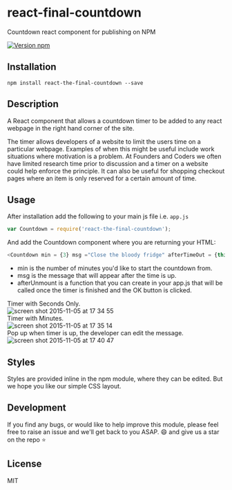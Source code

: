 # react-final-countdown
Countdown react component for publishing on NPM

[![Version npm](https://img.shields.io/npm/v/pm2.svg?style=flat-square)](https://www.npmjs.com/package/react-the-final-countdown)

## Installation

```
npm install react-the-final-countdown --save
```

## Description

A React component that allows a countdown timer to be added to any react webpage in the right hand corner of the site.

The timer allows developers of a website to limit the users time on a particular webpage. Examples of when this might be useful include work situations where motivation is a problem. At Founders and Coders we often have limited research time prior to discussion and a timer on a website could help enforce the principle. It can also be useful for shopping checkout pages where an item is only reserved for a certain amount of time.

## Usage

After installation add the following to your main js file i.e. `app.js`

```javascript
var Countdown = require('react-the-final-countdown');
```

And add the Countdown component where you are returning your HTML:

```javascript
<Countdown min = {3} msg ="Close the bloody fridge" afterTimeOut = {this.afterTimeOut}/>
```

- min is the number of minutes you'd like to start the countdown from.
- msg is the message that will appear after the time is up.
- afterUnmount is a function that you can create in your app.js that will be called once the timer is finished and the OK button is clicked.

Timer with Seconds Only.  
![screen shot 2015-11-05 at 17 34 55](https://cloud.githubusercontent.com/assets/12072531/10976565/64aef75a-83e4-11e5-9e2d-60823bb4981a.png)  
Timer with Minutes.  
![screen shot 2015-11-05 at 17 35 14](https://cloud.githubusercontent.com/assets/12072531/10976567/66ddbc82-83e4-11e5-989c-1962c8f22982.png)  
Pop up when timer is up, the developer can edit the message.  
![screen shot 2015-11-05 at 17 40 47](https://cloud.githubusercontent.com/assets/12072531/10976571/68d610b6-83e4-11e5-8dfa-3d12e2635a0f.png)  


## Styles

Styles are provided inline in the npm module, where they can be edited. But we hope you like our simple CSS layout.

## Development

If you find any bugs, or would like to help improve this module, please feel free to raise an issue and we'll get back to you ASAP. :smile: and give us a star on the repo :star:

## License

MIT
